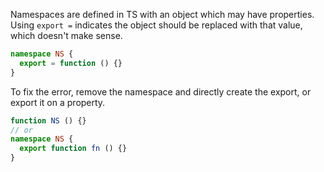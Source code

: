 Namespaces are defined in TS with an object which may have properties. Using `export =` indicates the object should be replaced with that value, which doesn't make sense.

```ts
namespace NS {
  export = function () {}
}
```

To fix the error, remove the namespace and directly create the export, or export it on a property.

```ts
function NS () {}
// or
namespace NS {
  export function fn () {}
}
```
